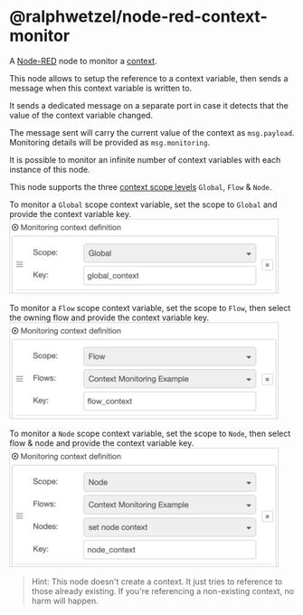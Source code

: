 # @ralphwetzel/node-red-context-monitor

A [Node-RED](https://www.nodered.org) node to monitor a [context](https://nodered.org/docs/user-guide/context).
    
This node allows to setup the reference to a context variable, then sends a message when this context variable is written to.

It sends a dedicated message on a separate port in case it detects that the value of the context variable changed.

The message sent will carry the current value of the context as `msg.payload`. Monitoring details will be provided as `msg.monitoring`.

It is possible to monitor an infinite number of context variables with each instance of this node.

This node supports the three [context scope levels](https://nodered.org/docs/user-guide/context#context-scopes) `Global`, `Flow` & `Node`.

To monitor a `Global` scope context variable, set the scope to `Global` and provide the context variable key.
<img alt="global" src="https://raw.githubusercontent.com/ralphwetzel/node-red-context-monitor/main/resources/global.png"
    style="min-width: 474px; width: 474px; align: center; border: 1px solid lightgray;"/>

To monitor a `Flow` scope context variable, set the scope to `Flow`, then select the owning flow and provide the context variable key.
<img alt="flow" src="https://raw.githubusercontent.com/ralphwetzel/node-red-context-monitor/main/resources/flow.png"
    style="min-width: 474px; width: 474px; align: center; border: 1px solid lightgray;"/>

To monitor a `Node` scope context variable, set the scope to `Node`, then select flow & node and provide the context variable key.
<img alt="node" src="https://raw.githubusercontent.com/ralphwetzel/node-red-context-monitor/main/resources/node.png"
    style="min-width: 474px; width: 474px; align: center; border: 1px solid lightgray;"/>

> Hint: This node doesn't create a context. It just tries to reference to those already existing. If you're referencing a non-existing context, no harm will happen.